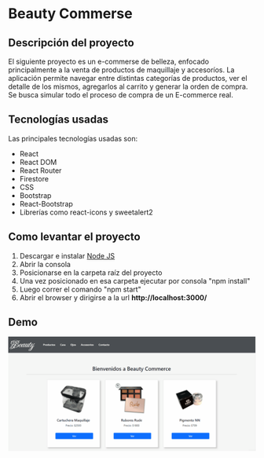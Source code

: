 # Beauty Commerse

## Descripción del proyecto

El siguiente proyecto es un e-commerse de belleza, enfocado principalmente a la venta de productos de maquillaje y accesoríos.
La aplicación permite navegar entre distintas categorías de productos, ver el detalle de los mismos, agregarlos al carrito y generar la orden de compra.
Se busca simular todo el proceso de compra de un E-commerce real.

## Tecnologías usadas

Las principales tecnologías usadas son:

- React
- React DOM
- React Router
- Firestore
- CSS
- Bootstrap
- React-Bootstrap
- Librerías como react-icons y sweetalert2

## Como levantar el proyecto

1. Descargar e instalar [Node JS](https://nodejs.org/en/)
2. Abrir la consola
3. Posicionarse en la carpeta raíz del proyecto
4. Una vez posicionado en esa carpeta ejecutar por consola "npm install"
5. Luego correr el comando "npm start"
6. Abrir el browser y dirigirse a la url **http://localhost:3000/**

## Demo

![](https://github.com/SandovalErika/Beauty.React/blob/master/BeautyES.gif)
